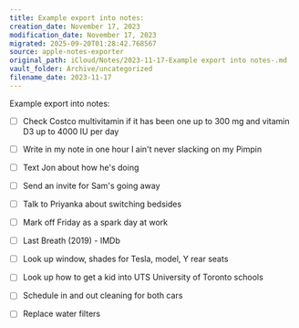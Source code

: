 ```yaml
---
title: Example export into notes:
creation_date: November 17, 2023
modification_date: November 17, 2023
migrated: 2025-09-20T01:28:42.768567
source: apple-notes-exporter
original_path: iCloud/Notes/2023-11-17-Example export into notes-.md
vault_folder: Archive/uncategorized
filename_date: 2023-11-17
---
```



Example export into notes:

- [ ] Check Costco multivitamin if it has been one up to 300 mg and vitamin D3 up to 4000 IU per day
- [ ] Write in my note in one hour I ain't never slacking on my Pimpin
- [ ] Text Jon about how he's doing
- [ ] Send an invite for Sam's going away
- [ ] Talk to Priyanka about switching bedsides
- [ ] Mark off Friday as a spark day at work
- [ ] Last Breath (2019) - IMDb
- [ ] Look up window, shades for Tesla, model, Y rear seats
- [ ] Look up how to get a kid into UTS University of Toronto schools
- [ ] Schedule in and out cleaning for both cars
- [ ] Replace water filters

